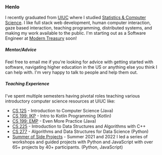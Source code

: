 ### Henlo

I recently graduated from [UIUC](https://cs.illinois.edu/) where I studied [Statistics & Computer Science](https://cs.illinois.edu/academics/undergraduate/degree-program-options/bs-statistics-computer-science). I like full stack web development, human computer interaction, gaze based interaction, teaching programming, distributed systems, and making my work available to the public. I'm starting out as a Software Engineer at [Modern Treasury](https://www.moderntreasury.com/) soon!

##### Mentor/Advice

Feel free to email me if you're looking for advice with getting started with software, navigating higher education in the US or anything else you think I can help with. I'm very happy to talk to people and help them out.

##### Teaching Experience

I've spent multiple semesters having pivotal roles teaching various introductory computer science resources at UIUC like:
* [CS 125](https://cs125.cs.illinois.edu/) -  Introduction to Computer Science (Java)
* [CS 199: IKP](https://kotlin.cs.illinois.edu/) - Intro to Kotlin Programming (Kotlin)
* [CS 199: EMP](https://cs199emp.netlify.app/) - Even More Practice (Java)
* [CS 225](https://courses.engr.illinois.edu/cs225/sp2022/) -  Introduction to Data Structures and Algorithms with C++ 
* [CS 277](https://courses.grainger.illinois.edu/cs277/fa2021/) -  Algorithms and Data Structures for Data Science (Python)
* [Summer of Side Projects](https://sosp22.com) - Summer 2021 and 2022 I led a series of workshops and guided projects with Python and JavaScript with over 65+ projects by 40+ participants. (Python, JavaScript)
